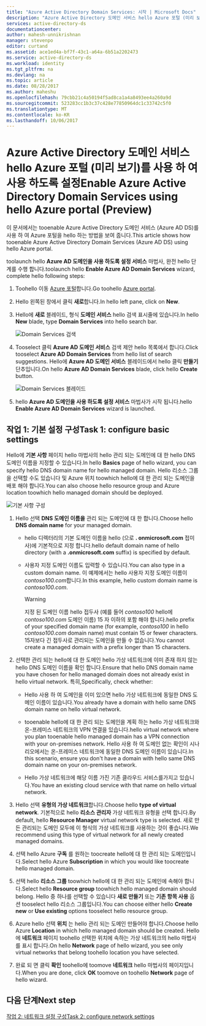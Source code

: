 ```yaml
---
title: "Azure Active Directory Domain Services: 시작 | Microsoft Docs"
description: "Azure Active Directory 도메인 서비스 hello Azure 포털 (미리 보기)를 사용 하 여 사용 하도록 설정"
services: active-directory-ds
documentationcenter: 
author: mahesh-unnikrishnan
manager: stevenpo
editor: curtand
ms.assetid: ace1ed4a-bf7f-43c1-a64a-6b51a2202473
ms.service: active-directory-ds
ms.workload: identity
ms.tgt_pltfrm: na
ms.devlang: na
ms.topic: article
ms.date: 08/28/2017
ms.author: maheshu
ms.openlocfilehash: 79cbb21c4a50194f5ad8ca1a4a8493ee4a260a9d
ms.sourcegitcommit: 523283cc1b3c37c428e77850964dc1c33742c5f0
ms.translationtype: MT
ms.contentlocale: ko-KR
ms.lasthandoff: 10/06/2017
---
```

# <a name="enable-azure-active-directory-domain-services-using-hello-azure-portal-preview"></a><span data-ttu-id="dfca8-103">Azure Active Directory 도메인 서비스 hello Azure 포털 (미리 보기)를 사용 하 여 사용 하도록 설정</span><span class="sxs-lookup"><span data-stu-id="dfca8-103">Enable Azure Active Directory Domain Services using hello Azure portal (Preview)</span></span>
<span data-ttu-id="dfca8-104">이 문서에서는 tooenable Azure Active Directory 도메인 서비스 (Azure AD DS)를 사용 하 여 Azure 포털을 hello 하는 방법을 보여 줍니다.</span><span class="sxs-lookup"><span data-stu-id="dfca8-104">This article shows how tooenable Azure Active Directory Domain Services (Azure AD DS) using hello Azure portal.</span></span>


<span data-ttu-id="dfca8-105">toolaunch hello **Azure AD 도메인을 사용 하도록 설정 서비스** 마법사, 완전 hello 단계를 수행 합니다.</span><span class="sxs-lookup"><span data-stu-id="dfca8-105">toolaunch hello **Enable Azure AD Domain Services** wizard, complete hello following steps:</span></span>

1. <span data-ttu-id="dfca8-106">Toohello 이동 [Azure 포털](https://portal.azure.com)합니다.</span><span class="sxs-lookup"><span data-stu-id="dfca8-106">Go toohello [Azure portal](https://portal.azure.com).</span></span>
2. <span data-ttu-id="dfca8-107">Hello 왼쪽된 창에서 클릭 **새로**합니다.</span><span class="sxs-lookup"><span data-stu-id="dfca8-107">In hello left pane, click on **New**.</span></span>
3. <span data-ttu-id="dfca8-108">Hello에 **새로** 블레이드, 형식 **도메인 서비스** hello 검색 표시줄에 있습니다.</span><span class="sxs-lookup"><span data-stu-id="dfca8-108">In hello **New** blade, type **Domain Services** into hello search bar.</span></span>

    ![Domain Services 검색](./media/getting-started/search-domain-services.png)

4. <span data-ttu-id="dfca8-110">Tooselect 클릭 **Azure AD 도메인 서비스** 검색 제안 hello 목록에서 합니다.</span><span class="sxs-lookup"><span data-stu-id="dfca8-110">Click tooselect **Azure AD Domain Services** from hello list of search suggestions.</span></span> <span data-ttu-id="dfca8-111">Hello에 **Azure AD 도메인 서비스** 블레이드에서 hello 클릭 **만들기** 단추입니다.</span><span class="sxs-lookup"><span data-stu-id="dfca8-111">On hello **Azure AD Domain Services** blade, click hello **Create** button.</span></span>

    ![Domain Services 블레이드](./media/getting-started/domain-services-blade.png)

5. <span data-ttu-id="dfca8-113">hello **Azure AD 도메인을 사용 하도록 설정 서비스** 마법사가 시작 됩니다.</span><span class="sxs-lookup"><span data-stu-id="dfca8-113">hello **Enable Azure AD Domain Services** wizard is launched.</span></span>


## <a name="task-1-configure-basic-settings"></a><span data-ttu-id="dfca8-114">작업 1: 기본 설정 구성</span><span class="sxs-lookup"><span data-stu-id="dfca8-114">Task 1: configure basic settings</span></span>
<span data-ttu-id="dfca8-115">Hello에 **기본 사항** 페이지 hello 마법사의 hello 관리 되는 도메인에 대 한 hello DNS 도메인 이름을 지정할 수 있습니다.</span><span class="sxs-lookup"><span data-stu-id="dfca8-115">In hello **Basics** page of hello wizard, you can specify hello DNS domain name for hello managed domain.</span></span> <span data-ttu-id="dfca8-116">Hello 리소스 그룹을 선택할 수도 있습니다 및 Azure 위치 toowhich hello에 대 한 관리 되는 도메인을 배포 해야 합니다.</span><span class="sxs-lookup"><span data-stu-id="dfca8-116">You can also choose hello resource group and Azure location toowhich hello managed domain should be deployed.</span></span>

![기본 사항 구성](./media/getting-started/domain-services-blade-basics.png)

1. <span data-ttu-id="dfca8-118">Hello 선택 **DNS 도메인 이름을** 관리 되는 도메인에 대 한 합니다.</span><span class="sxs-lookup"><span data-stu-id="dfca8-118">Choose hello **DNS domain name** for your managed domain.</span></span>

   * <span data-ttu-id="dfca8-119">hello 디렉터리의 기본 도메인 이름을 hello (으로 **. onmicrosoft.com** 접미사)에 기본적으로 지정 합니다.</span><span class="sxs-lookup"><span data-stu-id="dfca8-119">hello default domain name of hello directory (with a **.onmicrosoft.com** suffix) is specified by default.</span></span>

   * <span data-ttu-id="dfca8-120">사용자 지정 도메인 이름도 입력할 수 있습니다.</span><span class="sxs-lookup"><span data-stu-id="dfca8-120">You can also type in a custom domain name.</span></span> <span data-ttu-id="dfca8-121">이 예제에서는 hello 사용자 지정 도메인 이름이 *contoso100.com*합니다.</span><span class="sxs-lookup"><span data-stu-id="dfca8-121">In this example, hello custom domain name is *contoso100.com*.</span></span>

     > [!WARNING]
     > <span data-ttu-id="dfca8-122">지정 된 도메인 이름 hello 접두사 (예를 들어 *contoso100* hello에 *contoso100.com* 도메인 이름) 15 자 이하의 포함 해야 합니다.</span><span class="sxs-lookup"><span data-stu-id="dfca8-122">hello prefix of your specified domain name (for example, *contoso100* in hello *contoso100.com* domain name) must contain 15 or fewer characters.</span></span> <span data-ttu-id="dfca8-123">15자보다 긴 접두사로 관리되는 도메인을 만들 수 없습니다.</span><span class="sxs-lookup"><span data-stu-id="dfca8-123">You cannot create a managed domain with a prefix longer than 15 characters.</span></span>
     >
     >

2. <span data-ttu-id="dfca8-124">선택한 관리 되는 hello에 대 한 도메인 hello 가상 네트워크에 이미 존재 하지 않는 hello DNS 도메인 이름을 확인 합니다.</span><span class="sxs-lookup"><span data-stu-id="dfca8-124">Ensure that hello DNS domain name you have chosen for hello managed domain does not already exist in hello virtual network.</span></span> <span data-ttu-id="dfca8-125">특히,</span><span class="sxs-lookup"><span data-stu-id="dfca8-125">Specifically, check whether:</span></span>

   * <span data-ttu-id="dfca8-126">Hello 사용 하 여 도메인을 이미 있으면 hello 가상 네트워크에 동일한 DNS 도메인 이름이 있습니다.</span><span class="sxs-lookup"><span data-stu-id="dfca8-126">You already have a domain with hello same DNS domain name on hello virtual network.</span></span>

   * <span data-ttu-id="dfca8-127">tooenable hello에 대 한 관리 되는 도메인을 계획 하는 hello 가상 네트워크와 온-프레미스 네트워크의 VPN 연결을 있습니다.</span><span class="sxs-lookup"><span data-stu-id="dfca8-127">hello virtual network where you plan tooenable hello managed domain has a VPN connection with your on-premises network.</span></span> <span data-ttu-id="dfca8-128">Hello 사용 하 여 도메인 없는 확인이 시나리오에서는 온-프레미스 네트워크에 동일한 DNS 도메인 이름이 있습니다.</span><span class="sxs-lookup"><span data-stu-id="dfca8-128">In this scenario, ensure you don't have a domain with hello same DNS domain name on your on-premises network.</span></span>

   * <span data-ttu-id="dfca8-129">Hello 가상 네트워크에 해당 이름 가진 기존 클라우드 서비스를가지고 있습니다.</span><span class="sxs-lookup"><span data-stu-id="dfca8-129">You have an existing cloud service with that name on hello virtual network.</span></span>

3. <span data-ttu-id="dfca8-130">Hello 선택 **유형의 가상 네트워크**합니다.</span><span class="sxs-lookup"><span data-stu-id="dfca8-130">Choose hello **type of virtual network**.</span></span> <span data-ttu-id="dfca8-131">기본적으로 hello **리소스 관리자** 가상 네트워크 유형을 선택 합니다.</span><span class="sxs-lookup"><span data-stu-id="dfca8-131">By default, hello **Resource Manager** virtual network type is selected.</span></span> <span data-ttu-id="dfca8-132">새로 만든 관리되는 도메인 모두에 이 형식의 가상 네트워크를 사용하는 것이 좋습니다.</span><span class="sxs-lookup"><span data-stu-id="dfca8-132">We recommend using this type of virtual network for all newly created managed domains.</span></span>

4. <span data-ttu-id="dfca8-133">선택 hello Azure **구독** 를 원하는 toocreate hello에 대 한 관리 되는 도메인입니다.</span><span class="sxs-lookup"><span data-stu-id="dfca8-133">Select hello Azure **Subscription** in which you would like toocreate hello managed domain.</span></span>

5. <span data-ttu-id="dfca8-134">선택 hello **리소스 그룹** toowhich hello에 대 한 관리 되는 도메인에 속해야 합니다.</span><span class="sxs-lookup"><span data-stu-id="dfca8-134">Select hello **Resource group** toowhich hello managed domain should belong.</span></span> <span data-ttu-id="dfca8-135">Hello 중 하나를 선택할 수 있습니다 **새로 만들기** 또는 **기존 항목 사용** 옵션 tooselect hello 리소스 그룹입니다.</span><span class="sxs-lookup"><span data-stu-id="dfca8-135">You can choose either hello **Create new** or **Use existing** options tooselect hello resource group.</span></span>

6. <span data-ttu-id="dfca8-136">Azure hello 선택 **위치** 는 hello 관리 되는 도메인 만들어야 합니다.</span><span class="sxs-lookup"><span data-stu-id="dfca8-136">Choose hello Azure **Location** in which hello managed domain should be created.</span></span> <span data-ttu-id="dfca8-137">Hello에 **네트워크** 페이지 toohello 선택한 위치에 속하는 가상 네트워크의 hello 마법사를 표시 합니다.</span><span class="sxs-lookup"><span data-stu-id="dfca8-137">On hello **Network** page of hello wizard, you see only virtual networks that belong toohello location you have selected.</span></span>

7. <span data-ttu-id="dfca8-138">완료 되 면 클릭 **확인** toohello에 toomove **네트워크** hello 마법사의 페이지입니다.</span><span class="sxs-lookup"><span data-stu-id="dfca8-138">When you are done, click **OK** toomove on toohello **Network** page of hello wizard.</span></span>


## <a name="next-step"></a><span data-ttu-id="dfca8-139">다음 단계</span><span class="sxs-lookup"><span data-stu-id="dfca8-139">Next step</span></span>
[<span data-ttu-id="dfca8-140">작업 2: 네트워크 설정 구성</span><span class="sxs-lookup"><span data-stu-id="dfca8-140">Task 2: configure network settings</span></span>](active-directory-ds-getting-started-network.md)
